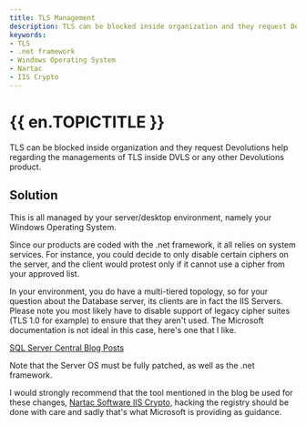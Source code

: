 ```yaml
---
title: TLS Management
description: TLS can be blocked inside organization and they request Devolutions help regarding the managements of TLS inside DVLS or any other Devolutions product.
keywords:
- TLS
- .net framework
- Windows Operating System
- Nartac
- IIS Crypto
---
```

# {{ en.TOPICTITLE }} 
TLS can be blocked inside organization and they request Devolutions help regarding the managements of TLS inside DVLS or any other Devolutions product. 
## Solution 
This is all managed by your server/desktop environment, namely your Windows Operating System.  

Since our products are coded with the .net framework, it all relies on system services. For instance, you could decide to only disable certain ciphers on the server, and the client would protest only if it cannot use a cipher from your approved list.  

In your environment, you do have a multi-tiered topology, so for your question about the Database server, its clients are in fact the IIS Servers. Please note you most likely have to disable support of legacy cipher suites (TLS 1.0 for example) to ensure that they aren&apos;t used. The Microsoft documentation is not ideal in this case, here&apos;s one that I like.  

[SQL Server Central Blog Posts](http://www.sqlservercentral.com/blogs/sqltact/2018/01/09/sql-server-on-tls-12-checklist-to-disabling-tls-11-and-10/)  

Note that the Server OS must be fully patched, as well as the .net framework.  

I would strongly recommend that the tool mentioned in the blog be used for these changes, [Nartac Software IIS Crypto](https://www.nartac.com/Products/IISCrypto), hacking the registry should be done with care and sadly that&apos;s what Microsoft is providing as guidance. 


